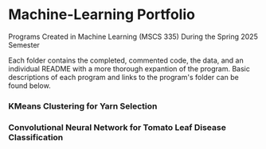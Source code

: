 # Machine-Learning Portfolio
Programs Created in Machine Learning (MSCS 335) During the Spring 2025 Semester

Each folder contains the completed, commented code, the data, and an individual README with a more thorough expantion of the program. Basic descriptions of each program and links to the program's folder can be found below.

### KMeans Clustering for Yarn Selection


### Convolutional Neural Network for Tomato Leaf Disease Classification


[//]: # "### Support Vector Classifier for Raisin Classification"


[//]: # "### Gini Impurity Calculation"


[//]: # "### Linear Regression with Goodreads books"


[//]: # "### Random Forest to Detect Room Occupancy"
